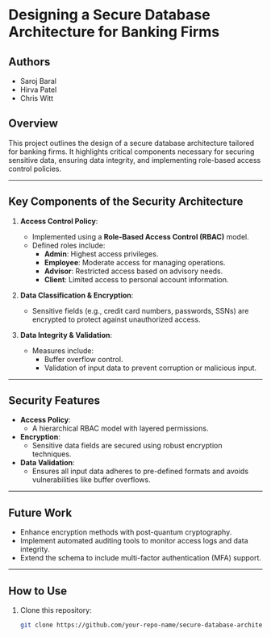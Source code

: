 # Designing a Secure Database Architecture for Banking Firms

## Authors
- Saroj Baral
- Hirva Patel
- Chris Witt

## Overview
This project outlines the design of a secure database architecture tailored for banking firms. It highlights critical components necessary for securing sensitive data, ensuring data integrity, and implementing role-based access control policies.

---

## Key Components of the Security Architecture
1. **Access Control Policy**:
   - Implemented using a **Role-Based Access Control (RBAC)** model.
   - Defined roles include:
     - **Admin**: Highest access privileges.
     - **Employee**: Moderate access for managing operations.
     - **Advisor**: Restricted access based on advisory needs.
     - **Client**: Limited access to personal account information.

2. **Data Classification & Encryption**:
   - Sensitive fields (e.g., credit card numbers, passwords, SSNs) are encrypted to protect against unauthorized access.

3. **Data Integrity & Validation**:
   - Measures include:
     - Buffer overflow control.
     - Validation of input data to prevent corruption or malicious input.

---

## Security Features
- **Access Policy**:
  - A hierarchical RBAC model with layered permissions.
- **Encryption**:
  - Sensitive data fields are secured using robust encryption techniques.
- **Data Validation**:
  - Ensures all input data adheres to pre-defined formats and avoids vulnerabilities like buffer overflows.

---

## Future Work
- Enhance encryption methods with post-quantum cryptography.
- Implement automated auditing tools to monitor access logs and data integrity.
- Extend the schema to include multi-factor authentication (MFA) support.

---

## How to Use
1. Clone this repository:
   ```bash
   git clone https://github.com/your-repo-name/secure-database-architecture.git
